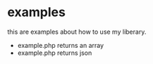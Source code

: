 examples
====

this are examples about how to use my liberary.
- example.php returns an array
- example.php returns json

